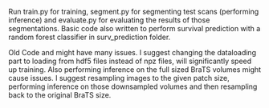 Run train.py for training, segment.py for segmenting test scans (performing inference) and evaluate.py for evaluating the results of those segmentations. Basic code also written to perform survival prediction with a random forest classifier in surv_prediction folder.

Old Code and might have many issues. I suggest changing the dataloading part to loading from hdf5 files instead of npz files, will significantly speed up training. Also performing inference on the full sized BraTS volumes might cause issues. I suggest resampling images to the given patch size, performing inference on those downsampled volumes and then resampling back to the original BraTS size.
